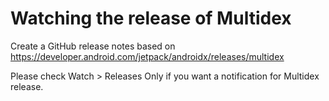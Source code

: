 # Watching the release of Multidex

Create a GitHub release notes based on https://developer.android.com/jetpack/androidx/releases/multidex

Please check Watch > Releases Only if you want a notification for Multidex release.
